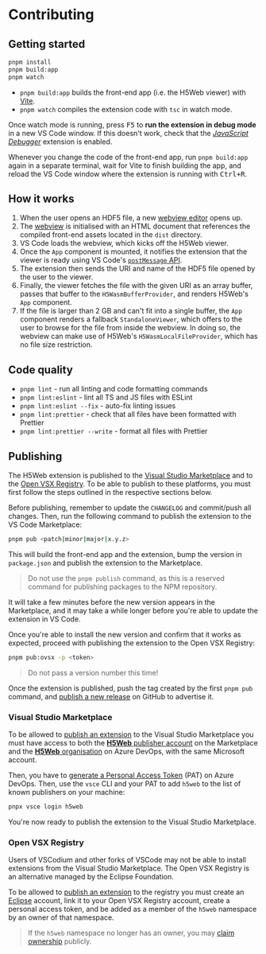 # Contributing

## Getting started

```bash
pnpm install
pnpm build:app
pnpm watch
```

- `pnpm build:app` builds the front-end app (i.e. the H5Web viewer) with
  [Vite](https://vitejs.dev/).
- `pnpm watch` compiles the extension code with `tsc` in watch mode.

Once watch mode is running, press <kbd>F5</kbd> to **run the extension in debug
mode** in a new VS Code window. If this doesn't work, check that the
[_JavaScript Debugger_](https://marketplace.visualstudio.com/items?itemName=ms-vscode.js-debug)
extension is enabled.

Whenever you change the code of the front-end app, run `pnpm build:app` again in
a separate terminal, wait for Vite to finish building the app, and reload the VS
Code window where the extension is running with <kbd>Ctrl+R</kbd>.

## How it works

1. When the user opens an HDF5 file, a new
   [webview editor](https://code.visualstudio.com/api/extension-guides/custom-editors)
   opens up.
2. The [webview](https://code.visualstudio.com/api/extension-guides/webview) is
   initialised with an HTML document that references the compiled front-end
   assets located in the `dist` directory.
3. VS Code loads the webview, which kicks off the H5Web viewer.
4. Once the `App` component is mounted, it notifies the extension that the
   viewer is ready using VS Code's
   [`postMessage` API](https://code.visualstudio.com/api/extension-guides/webview#scripts-and-message-passing).
5. The extension then sends the URI and name of the HDF5 file opened by the user
   to the viewer.
6. Finally, the viewer fetches the file with the given URI as an array buffer,
   passes that buffer to the `H5WasmBufferProvider`, and renders H5Web's `App`
   component.
7. If the file is larger than 2 GB and can't fit into a single buffer, the `App`
   component renders a fallback `StandaloneViewer`, which offers to the user to
   browse for the file from inside the webview. In doing so, the webview can
   make use of H5Web's `H5WasmLocalFileProvider`, which has no file size
   restriction.

## Code quality

- `pnpm lint` - run all linting and code formatting commands
- `pnpm lint:eslint` - lint all TS and JS files with ESLint
- `pnpm lint:eslint --fix` - auto-fix linting issues
- `pnpm lint:prettier` - check that all files have been formatted with Prettier
- `pnpm lint:prettier --write` - format all files with Prettier

## Publishing

The H5Web extension is published to the
[Visual Studio Marketplace](https://marketplace.visualstudio.com/items?itemName=h5web.vscode-h5web)
and to the [Open VSX Registry](https://open-vsx.org/). To be able to publish to
these platforms, you must first follow the steps outlined in the respective
sections below.

Before publishing, remember to update the `CHANGELOG` and commit/push all
changes. Then, run the following command to publish the extension to the VS Code
Marketplace:

```bash
pnpm pub <patch|minor|major|x.y.z>
```

This will build the front-end app and the extension, bump the version in
`package.json` and publish the extension to the Marketplace.

> Do not use the `pnpm publish` command, as this is a reserved command for
> publishing packages to the NPM repository.

It will take a few minutes before the new version appears in the Marketplace,
and it may take a while longer before you're able to update the extension in VS
Code.

Once you're able to install the new version and confirm that it works as
expected, proceed with publishing the extension to the Open VSX Registry:

```bash
pnpm pub:ovsx -p <token>
```

> Do not pass a version number this time!

Once the extension is published, push the tag created by the first `pnpm pub`
command, and
[publish a new release](https://github.com/silx-kit/vscode-h5web/releases/) on
GitHub to advertise it.

### Visual Studio Marketplace

To be allowed to
[publish an extension](https://code.visualstudio.com/api/working-with-extensions/publishing-extension)
to the Visual Studio Marketplace you must have access to both the
[**H5Web** publisher account](https://marketplace.visualstudio.com/manage/publishers/h5web)
on the Marketplace and the
[**H5Web** organisation](https://dev.azure.com/H5Web/) on Azure DevOps, with the
same Microsoft account.

Then, you have to
[generate a Personal Access Token](https://code.visualstudio.com/api/working-with-extensions/publishing-extension#get-a-personal-access-token)
(PAT) on Azure DevOps. Then, use the `vsce` CLI and your PAT to add `h5web` to
the list of known publishers on your machine:

```bash
pnpx vsce login h5web
```

You're now ready to publish the extension to the Visual Studio Marketplace.

### Open VSX Registry

Users of VSCodium and other forks of VSCode may not be able to install
extensions from the Visual Studio Marketplace. The Open VSX Registry is an
alternative managed by the Eclipse Foundation.

To be allowed to
[publish an extension](https://github.com/eclipse/openvsx/wiki/Publishing-Extensions)
to the registry you must create an [Eclipse](https://www.eclipse.org/) account,
link it to your Open VSX Registry account, create a personal access token, and
be added as a member of the `h5web` namespace by an owner of that namespace.

> If the `h5web` namespace no longer has an owner, you may
> [claim ownership](https://github.com/eclipse/openvsx/wiki/Namespace-Access#how-to-claim-a-namespace)
> publicly.
